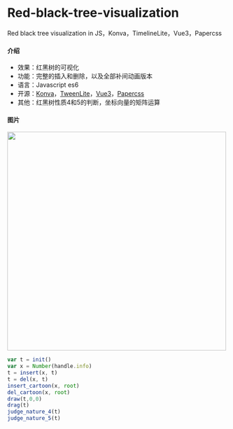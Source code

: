 # Red-black-tree-visualization
Red black tree visualization in JS，Konva，TimelineLite，Vue3，Papercss

#### 介绍
- 效果：红黑树的可视化
- 功能：完整的插入和删除，以及全部补间动画版本
- 语言：Javascript es6
- 开源：[Konva](https://github.com/konvajs/konva)，[TweenLite](https://greensock.com/tweenlite/)，[Vue3](https://github.com/vuejs/vue-next)，[Papercss](https://github.com/papercss/papercss)
- 其他：红黑树性质4和5的判断，坐标向量的矩阵运算

#### 图片
<p><img src="" width="500px"></img></p>

```js
var t = init()
var x = Number(handle.info)
t = insert(x, t)
t = del(x, t)
insert_cartoon(x, root)
del_cartoon(x, root)
draw(t,0,0)
drag(t)
judge_nature_4(t)
judge_nature_5(t)
```

